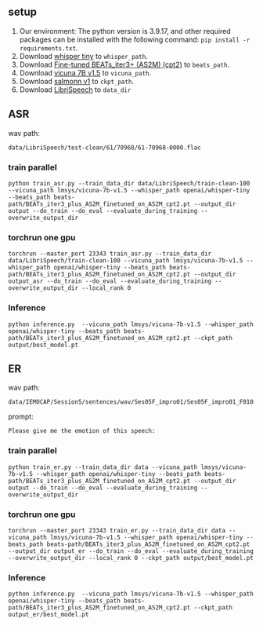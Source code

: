 ## setup
1. Our environment: The python version is 3.9.17, and other required packages can be installed with the following command: ```pip install -r requirements.txt```.
2. Download [whisper tiny](https://huggingface.co/openai/whisper-tiny/tree/main) to ```whisper_path```.
3. Download [Fine-tuned BEATs_iter3+ (AS2M) (cpt2)](https://valle.blob.core.windows.net/share/BEATs/BEATs_iter3_plus_AS2M_finetuned_on_AS2M_cpt2.pt?sv=2020-08-04&st=2023-03-01T07%3A51%3A05Z&se=2033-03-02T07%3A51%3A00Z&sr=c&sp=rl&sig=QJXmSJG9DbMKf48UDIU1MfzIro8HQOf3sqlNXiflY1I%3D) to `beats_path`.
4. Download [vicuna 7B v1.5](https://huggingface.co/lmsys/vicuna-7b-v1.5/tree/main) to ```vicuna_path```.
5. Download [salmonn v1](https://huggingface.co/tsinghua-ee/SALMONN/blob/main/salmonn_v1.pth) to ```ckpt_path```.
6. Download [LibriSpeech](http://www.openslr.org/12/) to ```data_dir```

## ASR
wav path:
```
data/LibriSpeech/test-clean/61/70968/61-70968-0000.flac
```
### train parallel 
```
python train_asr.py --train_data_dir data/LibriSpeech/train-clean-100 --vicuna_path lmsys/vicuna-7b-v1.5 --whisper_path openai/whisper-tiny --beats_path beats-path/BEATs_iter3_plus_AS2M_finetuned_on_AS2M_cpt2.pt --output_dir output --do_train --do_eval --evaluate_during_training --overwrite_output_dir
```
### torchrun one gpu
```
torchrun --master_port 23343 train_asr.py --train_data_dir data/LibriSpeech/train-clean-100 --vicuna_path lmsys/vicuna-7b-v1.5 --whisper_path openai/whisper-tiny --beats_path beats-path/BEATs_iter3_plus_AS2M_finetuned_on_AS2M_cpt2.pt --output_dir output_asr --do_train --do_eval --evaluate_during_training --overwrite_output_dir --local_rank 0
```

### Inference
```
python inference.py  --vicuna_path lmsys/vicuna-7b-v1.5 --whisper_path openai/whisper-tiny --beats_path beats-path/BEATs_iter3_plus_AS2M_finetuned_on_AS2M_cpt2.pt --ckpt_path output/best_model.pt
```



## ER
wav path:
```
data/IEMOCAP/Session5/sentences/wav/Ses05F_impro01/Ses05F_impro01_F010.wav
```
prompt:
```
Please give me the emotion of this speech:
```
### train parallel 
```
python train_er.py --train_data_dir data --vicuna_path lmsys/vicuna-7b-v1.5 --whisper_path openai/whisper-tiny --beats_path beats-path/BEATs_iter3_plus_AS2M_finetuned_on_AS2M_cpt2.pt --output_dir output --do_train --do_eval --evaluate_during_training --overwrite_output_dir
```
### torchrun one gpu
```
torchrun --master_port 23343 train_er.py --train_data_dir data --vicuna_path lmsys/vicuna-7b-v1.5 --whisper_path openai/whisper-tiny --beats_path beats-path/BEATs_iter3_plus_AS2M_finetuned_on_AS2M_cpt2.pt --output_dir output_er --do_train --do_eval --evaluate_during_training --overwrite_output_dir --local_rank 0 --ckpt_path output/best_model.pt
```


### Inference
```
python inference.py  --vicuna_path lmsys/vicuna-7b-v1.5 --whisper_path openai/whisper-tiny --beats_path beats-path/BEATs_iter3_plus_AS2M_finetuned_on_AS2M_cpt2.pt --ckpt_path output_er/best_model.pt
```
